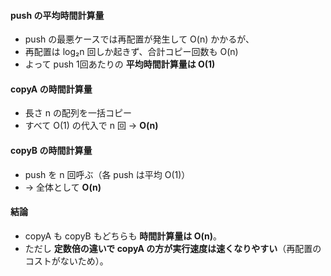 #### push の平均時間計算量

- push の最悪ケースでは再配置が発生して O(n) かかるが、
- 再配置は log₂n 回しか起きず、合計コピー回数も O(n)
- よって push 1回あたりの **平均時間計算量は O(1)**

#### copyA の時間計算量

- 長さ n の配列を一括コピー
- すべて O(1) の代入で n 回 → **O(n)**

#### copyB の時間計算量

- push を n 回呼ぶ（各 push は平均 O(1)）
- → 全体として **O(n)**

#### 結論

- copyA も copyB もどちらも **時間計算量は O(n)**。
- ただし **定数倍の違いで copyA の方が実行速度は速くなりやすい**（再配置のコストがないため）。
